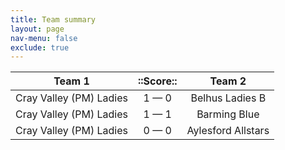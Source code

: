 ```yaml
---
title: Team summary
layout: page
nav-menu: false
exclude: true
---
```




|         Team 1          |  ::Score::  |       Team 2       |
|:-----------------------:|:-----------:|:------------------:|
| Cray Valley (PM) Ladies | 1 &mdash; 0 |  Belhus Ladies B   |
| Cray Valley (PM) Ladies | 1 &mdash; 1 |    Barming Blue    |
| Cray Valley (PM) Ladies | 0 &mdash; 0 | Aylesford Allstars |

 <br /><br /><br />